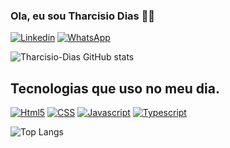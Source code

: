 
### Ola, eu sou Tharcisio Dias 🖐🏾

[![Linkedin](https://img.shields.io/badge/LinkedIn-0077B5?style=for-the-badge&logo=linkedin&logoColor=white)](https://www.linkedin.com/in/tharcisiodias/)
[![WhatsApp](https://img.shields.io/badge/WhatsApp-25D366?style=for-the-badge&logo=whatsapp&logoColor=white)]()

![Tharcisio-Dias GitHub stats](https://github-readme-stats.vercel.app/api?username=Tharcisio-Dias&show_icons=true&theme=radical)

## Tecnologias que uso no meu dia.

[![Html5](https://img.shields.io/badge/HTML5-E34F26?style=for-the-badge&logo=html5&logoColor=white)]()
[![CSS](https://img.shields.io/badge/CSS3-1572B6?style=for-the-badge&logo=css3&logoColor=white)]()
[![Javascript](https://img.shields.io/badge/JavaScript-F7DF1E?style=for-the-badge&logo=javascript&logoColor=black)]()
[![Typescript](https://img.shields.io/badge/TypeScript-007ACC?style=for-the-badge&logo=typescript&logoColor=white)]()

![Top Langs](https://github-readme-stats.vercel.app/api/top-langs/?username=Tharcisio-Dias&layout=compact)

